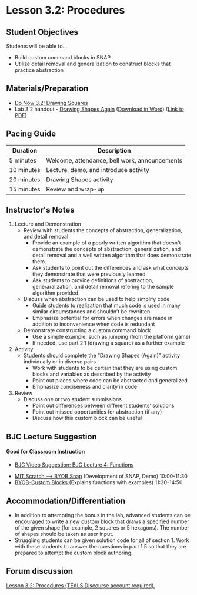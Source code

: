 
# Lesson 3.2: Procedures

## Student Objectives

Students will be able to...

-	Build custom command blocks in SNAP
-	Utilize detail removal and generalization to construct blocks that practice abstraction


## Materials/Preparation

-   [Do Now 3.2: Drawing Squares](do_now_32.md)
-   Lab 3.2 handout - [Drawing Shapes Again](lab_32.md) ([Download in Word](https://tealsk12.gitbooks.io/introduction-to-computer-science/content/Unit%203%20Word/Lab%203.2%20Drawing%20Shapes%20Again.docx)) ([Link to PDF](https://tealsk12.gitbooks.io/introduction-to-computer-science/content/Unit%203%20PDF/Lab%203.2%20Drawing%20Shapes%20Again.pdf))


## Pacing Guide

| Duration   | Description                                     |
| ---------- | ----------------------------------------------- |
| 5 minutes  | Welcome, attendance, bell work, announcements   |
| 10 minutes | Lecture, demo, and introduce activity           |
| 20 minutes | Drawing Shapes activity                         |
| 15 minutes | Review and wrap-up                              |

## Instructor's Notes


1.	Lecture and Demonstration
	-	Review with students the concepts of abstraction, generalization, and detail removal
		- 	Provide an example of a poorly written algorithm that doesn't demonstrate the concepts of abstraction, generalization, and detail removal and a well written algorithm that does demonstrate them.  
		-	Ask students to point out the differences and ask what concepts they demonstrate that were previously learned 
		-	Ask students to provide definitions of abstraction, generaralization, and detail removal refering to the sample algorithm provided 
	-	Discuss when abstraction can be used to help simplify code
		-	Guide students to realization that much code is used in many similar circumstances and shouldn’t be rewritten
		-	Emphasize potential for errors when changes are made in addition to inconvenience when code is redundant
	-	Demonstrate constructing a custom command block
		-	Use a simple example, such as jumping (from the platform game)
		-	If needed, use part 2.1 (drawing a square) as a further example
2.	Activity
	-	Students should complete the “Drawing Shapes (Again)” activity individually or in diverse pairs
		-	Work with students to be certain that they are using custom blocks and variables as described by the activity
		-	Point out places where code can be abstracted and generalized
		-	Emphasize conciseness and clarity in code
3.	Review
	-	Discuss one or two student submissions
		-	Point out differences between different students’ solutions
		-	Point out missed opportunities for abstraction (if any)
		-	Discuss how this custom block can be useful

## BJC Lecture Suggestion
#### Good for Classroom Instruction
 * [BJC Video Suggestion: BJC Lecture 4: Functions ](https://www.youtube.com/watch?v=_uKCBmQEf5w)
  - [MIT Scratch --> BYOB Snap](http://www.youtube.com/watch?v=_uKCBmQEf5w&t=10m0s)  (Development of SNAP, Demo) 10:00-11:30
  - [BYOB-Custom Blocks ](http://www.youtube.com/watch?v=_uKCBmQEf5w&t=10m0s)  (Explains functions with examples)   11:30-14:50


## Accommodation/Differentiation
-	In addition to attempting the bonus in the lab, advanced students can be encouraged to write a new custom block that draws a specified number of the given shape (for example, 2 squares or 5 hexagons).  The number of shapes should be taken as user input.
-	Struggling students can be given solution code for all of section 1.  Work with these students to answer the questions in part 1.5 so that they are prepared to attempt the custom block authoring.

## Forum discussion

<a href="http://forums.tealsk12.org/c/intro-unit-3-variables-and-customization/lesson-3-2-procedures" target="_blank">
Lesson 3.2: Procedures (TEALS Discourse account required).</a>
